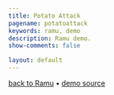 ```yaml
---
title: Potato Attack
pagename: potatoattack
keywords: ramu, demo
description: Ramu demo.
show-comments: false

layout: default
---
```

[back to Ramu](../) &#8226; [demo source](https://github.com/HermesPasser/Ramu/tree/master/demos/potatoattack)   
<script type="text/javascript" src="../ramu-0.6.js"></script>
<script type="text/javascript" src="game.js"></script>
<script> addCanvasOnMain(); </script>
